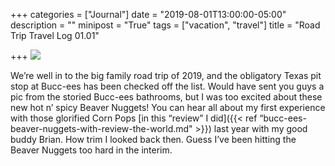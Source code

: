 +++
categories = ["Journal"]
date = "2019-08-01T13:00:00-05:00"
description = ""
minipost = "True"
tags = ["vacation", "travel"]
title = "Road Trip Travel Log 01.01"

+++
![](https://res.cloudinary.com/tobyblog/image/upload/v1564685041/img/62A6A488-C620-4445-9B7B-705A544C99D4_fhcqzp.jpg)

We’re well in to the big family road trip of 2019, and the obligatory Texas pit stop at Bucc-ees has been checked off the list. Would have sent you guys a pic from the storied Bucc-ees bathrooms, but I was too excited about these new hot n’ spicy Beaver Nuggets! You can hear all about my first experience with those glorified Corn Pops [in this “review” I did]({{< ref “bucc-ees-beaver-nuggets-with-review-the-world.md" >}}) last year with my good buddy Brian. How trim I looked back then. Guess I’ve been hitting the Beaver Nuggets too hard in the interim.